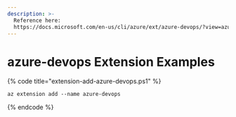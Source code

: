 ```yaml
---
description: >-
  Reference here:
  https://docs.microsoft.com/en-us/cli/azure/ext/azure-devops/?view=azure-cli-latest
---
```


# azure-devops Extension Examples

{% code title="extension-add-azure-devops.ps1" %}
```text
az extension add --name azure-devops 
```
{% endcode %}




